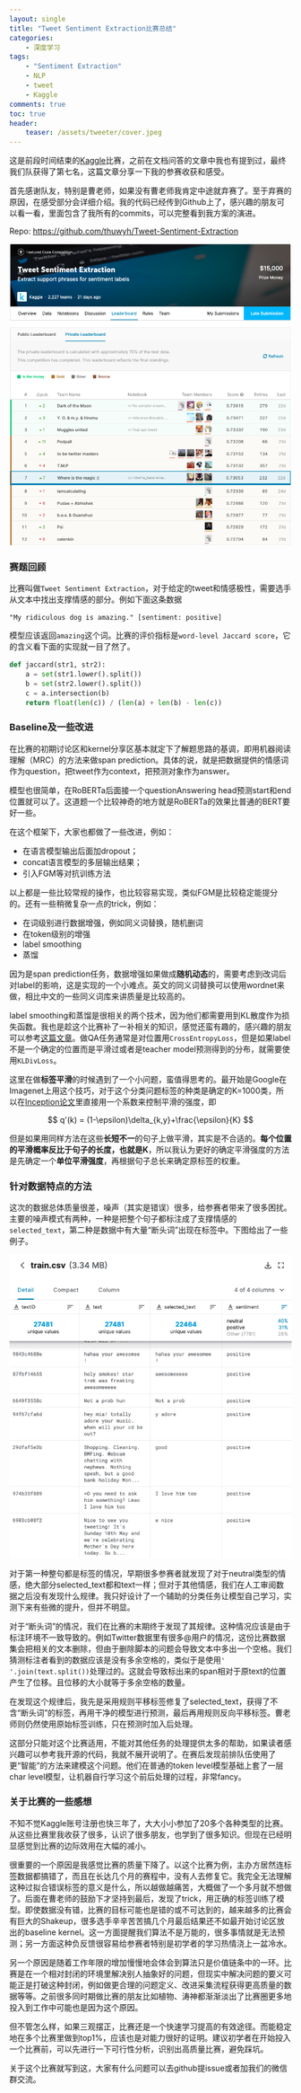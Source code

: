 ```yaml
---
layout: single
title: "Tweet Sentiment Extraction比赛总结"
categories:
    - 深度学习
tags:
    - "Sentiment Extraction"
    - NLP
    - tweet
    - Kaggle
comments: true
toc: true
header:
    teaser: /assets/tweeter/cover.jpeg
---
```


这是前段时间结束的[Kaggle](https://www.kaggle.com/c/tweet-sentiment-extraction)比赛，之前在文档问答的文章中我也有提到过，最终我们队获得了第七名，这篇文章分享一下我的参赛收获和感受。

首先感谢队友，特别是曹老师，如果没有曹老师我肯定中途就弃赛了。至于弃赛的原因，在感受部分会详细介绍。我的代码已经传到Github上了，感兴趣的朋友可以看一看，里面包含了我所有的commits，可以完整看到我方案的演进。

Repo: https://github.com/thuwyh/Tweet-Sentiment-Extraction

![Leaderboard截图](/assets/tweeter/screenshot.png)

### 赛题回顾
比赛叫做`Tweet Sentiment Extraction`，对于给定的tweet和情感极性，需要选手从文本中找出支撑情感的部分。例如下面这条数据

```
"My ridiculous dog is amazing." [sentiment: positive]
```

模型应该返回`amazing`这个词。比赛的评价指标是`word-level Jaccard score`，它的含义看下面的实现就一目了然了。

```python
def jaccard(str1, str2): 
    a = set(str1.lower().split()) 
    b = set(str2.lower().split())
    c = a.intersection(b)
    return float(len(c)) / (len(a) + len(b) - len(c))
```

### Baseline及一些改进
在比赛的初期讨论区和kernel分享区基本就定下了解题思路的基调，即用机器阅读理解（MRC）的方法来做span prediction。具体的说，就是把数据提供的情感词作为question，把tweet作为context，把预测对象作为answer。

模型也很简单，在RoBERTa后面接一个questionAnswering head预测start和end位置就可以了。这道题一个比较神奇的地方就是RoBERTa的效果比普通的BERT要好一些。

在这个框架下，大家也都做了一些改进，例如：
- 在语言模型输出后面加dropout；
- concat语言模型的多层输出结果；
- 引入FGM等对抗训练方法


以上都是一些比较常规的操作，也比较容易实现，类似FGM是比较稳定能提分的。还有一些稍微复杂一点的trick，例如：

- 在词级别进行数据增强，例如同义词替换，随机删词
- 在token级别的增强
- label smoothing
- 蒸馏

因为是span prediction任务，数据增强如果做成**随机动态**的，需要考虑到改词后对label的影响，这是实现的一个小难点。英文的同义词替换可以使用wordnet来做，相比中文的一些同义词库来讲质量是比较高的。

label smoothing和蒸馏是很相关的两个技术，因为他们都需要用到KL散度作为损失函数。我也是趁这个比赛补了一补相关的知识，感觉还蛮有趣的，感兴趣的朋友可以参考[这篇文章](https://zhuanlan.zhihu.com/p/74075915 "交叉熵、相对熵（KL散度）、JS散度和Wasserstein距离")。做QA任务通常是对位置用`CrossEntropyLoss`，但是如果label不是一个确定的位置而是平滑过或者是teacher model预测得到的分布，就需要使用`KLDivLoss`。

这里在做**标签平滑**的时候遇到了一个小问题，蛮值得思考的。最开始是Google在Imagenet上用这个技巧，对于这个分类问题标签的种类是确定的K=1000类，所以在[Inception论文](http://arxiv.org/abs/1512.00567 "Rethinking the Inception Architecture for Computer Vision")里直接用一个系数来控制平滑的强度，即

$$
q'(k) = (1-\epsilon)\delta_{k,y}+\frac{\epsilon}{K}
$$

但是如果用同样方法在这些**长短不一**的句子上做平滑，其实是不合适的。**每个位置的平滑概率反比于句子的长度，也就是K**，所以我认为更好的确定平滑强度的方法是先确定一个**单位平滑强度**，再根据句子总长来确定原标签的权重。

### 针对数据特点的方法
这次的数据总体质量很差，噪声（其实是错误）很多，给参赛者带来了很多困扰。主要的噪声模式有两种，一种是把整个句子都标注成了支撑情感的`selected_text`，第二种是数据中有大量“断头词”出现在标签中。下图给出了一些例子。

![第一行和第三行都是噪声数据，第一行整句都被选成了selected_text，第三行的y无法被预测](/assets/tweeter/noisy_data.png)

对于第一种整句都是标签的情况，早期很多参赛者就发现了对于neutral类型的情感，绝大部分selected_text都和text一样；但对于其他情感，我们在人工审阅数据之后没有发现什么规律。我只好设计了一个辅助的分类任务让模型自己学习，实测下来有些微的提升，但并不明显。

对于“断头词”的情况，我们在比赛的末期终于发现了其规律。这种情况应该是由于标注环境不一致导致的。例如Twitter数据里有很多@用户的情况，这份比赛数据集会把相关的文本删除，但由于删除脚本的问题会导致文本中多出一个空格。我们猜测标注者看到的数据应该是没有多余空格的，类似于是使用`' '.join(text.split())`处理过的。这就会导致标出来的span相对于原text的位置产生了位移。且位移的大小就等于多余空格的数量。

在发现这个规律后，我先是采用规则平移标签修复了selected_text，获得了不含“断头词”的标签，再用干净的模型进行预测，最后再用规则反向平移标签。曹老师则仍然使用原始标签训练，只在预测时加入后处理。

这部分只能对这个比赛适用，不能对其他任务的处理提供太多的帮助，如果读者感兴趣可以参考我开源的代码，我就不展开说明了。在赛后发现前排队伍使用了更“智能”的方法来建模这个问题。他们在普通的token level模型基础上套了一层char level模型，让机器自行学习这个前后处理的过程，非常fancy。

### 关于比赛的一些感想
不知不觉Kaggle账号注册也快三年了，大大小小参加了20多个各种类型的比赛。从这些比赛里我收获了很多，认识了很多朋友，也学到了很多知识。但现在已经明显感觉到比赛的边际效用在大幅的减小。

很重要的一个原因是我感觉比赛的质量下降了。以这个比赛为例，主办方居然连标签数据都搞错了，而且在长达几个月的赛程中，没有人去修复它。我完全无法理解这种过拟合错误标签的意义是什么，所以越做越痛苦，大概做了一个多月就不想做了。后面在曹老师的鼓励下才坚持到最后，发现了trick，用正确的标签训练了模型。即使数据没有错，比赛的目标可能也是错的或不可达到的，越来越多的比赛会有巨大的Shakeup，很多选手辛辛苦苦搞几个月最后结果还不如最开始讨论区放出的baseline kernel。这一方面提醒我们算法不是万能的，很多事情就是无法预测；另一方面这种负反馈很容易给参赛者特别是初学者的学习热情浇上一盆冷水。

另一个原因是随着工作年限的增加慢慢地会体会到算法只是价值链条中的一环。比赛是在一个相对封闭的环境里解决别人抽象好的问题，但现实中解决问题的要义可能正是打破这种封闭，例如做更合理的问题定义、改进采集流程获得更高质量的数据等等。之前很多同时期做比赛的朋友比如植物、涛神都渐渐淡出了比赛圈更多地投入到工作中可能也是因为这个原因。

但不管怎么样，如果三观摆正，比赛还是一个快速学习提高的有效途径。而能稳定地在多个比赛里做到top1%，应该也是对能力很好的证明。建议初学者在开始投入一个比赛前，可以先进行一下可行性分析，识别出高质量比赛，避免踩坑。

关于这个比赛就写到这，大家有什么问题可以去github提issue或者加我们的微信群交流。
